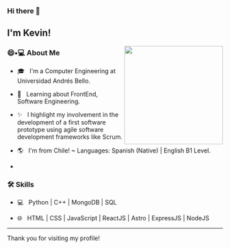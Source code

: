 ### Hi there 👋<h2> I'm Kevin!</h2>

<img align='right' src="https://media.giphy.com/media/M9gbBd9nbDrOTu1Mqx/giphy.gif" width="230">

<h3> 😄•💻 About Me </h3>


- 🎓 &nbsp; I'm a Computer Engineering at Universidad Andrés Bello.

- 🌱 &nbsp; Learning about FrontEnd, Software Engineering.

- ✨ &nbsp; I highlight my involvement in the development of a first software prototype using agile software development frameworks like Scrum.

- 🌎 &nbsp; I'm from Chile! ~ Languages: Spanish (Native) | English B1 Level.

- 


<h3>🛠 Skills</h3>



- 💻 &nbsp; Python | C++ | MongoDB | SQL 

- 🌐 &nbsp; HTML | CSS | JavaScript | ReactJS | Astro | ExpressJS | NodeJS



<hr>

Thank you for visiting my profile!

<br/><br/>
